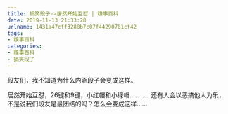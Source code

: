 ```yaml
---
title: 搞笑段子->居然开始互怼 | 糗事百科
date: 2019-11-13 21:33:28
urlname: 1431a47cff3288b7c07f44290781cf42
tags: 
- 糗事百科
categories:
- 糗事百科
- 搞笑段子
---
```

段友们，我不知道为什么内涵段子会变成这样。

居然开始互怼，26键和9键，小红帽和小绿帽…………还有人会以恶搞他人为乐，不是说我们段友是最团结的吗？怎么会变成这样……


